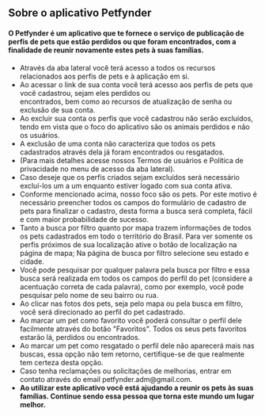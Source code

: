 <h2>Sobre o aplicativo Petfynder</h2>
<h4>O Petfynder é um aplicativo que te fornece o serviço de publicação de perfis de pets que estão
perdidos ou que foram encontrados, com a finalidade de reunir novamente estes pets à suas famílias.</h4>
<ul>
<li>Através da aba lateral você terá acesso a todos os recursos relacionados aos perfis de pets e à aplicação em si.</li>
<li>Ao acessar o link de sua conta você terá acesso aos perfis de pets que você cadastrou, sejam eles perdidos ou</li>
encontrados, bem como ao recursos de atualização de senha ou exclusão de sua conta.
<li>Ao excluir sua conta os perfis que você cadastrou não serão excluídos, tendo em vista que o foco do
aplicativo são os animais perdidos e não os usuários.</li>
<li>A exclusão de uma conta não caracteriza que todos os
pets cadastrados através dela já foram encontrados ou resgatados.</li>
<li>(Para mais detalhes acesse nossos
Termos de usuários e Política de privacidade no menu de acesso da aba lateral).</li>
<li>Caso deseje que os perfis criados sejam excluídos será necessário excluí-los um a um enquanto estiver logado
com sua conta ativa.</li>
<li>Conforme mencionado acima, nosso foco são os pets. Por este motivo é necessário preencher todos os campos
do formulário de cadastro de pets para finalizar o cadastro, desta forma a busca será completa, fácil e
com maior probabilidade de sucesso.</li>
<li>Tanto a busca por filtro quanto por mapa trazem informações de todos os pets cadastrados em todo o território
do Brasil. Para ver somente os perfis próximos de sua localização ative o botão de localização na página de mapa;
Na página de busca por filtro selecione seu estado e cidade.</li>
<li>Você pode pesquisar por qualquer palavra pela busca por filtro e essa busca será realizada em todos os campos
do perfil do pet (considere a acentuação correta de cada palavra), como por exemplo, você pode pesquisar
pelo nome de seu bairro ou rua.</li>
<li>Ao clicar nas fotos dos pets, seja pelo mapa ou pela busca em filtro, você será direcionado ao perfil
do pet cadastrado.</li>
<li>Ao marcar um pet como favorito você poderá consultar o perfil dele facilmente através do botão "Favoritos".
Todos os seus pets favoritos estarão lá, perdidos ou encontrados.</li>
<li>Ao marcar um pet como resgatado o perfil dele não aparecerá mais nas buscas, essa opção não tem retorno,
certifique-se de que realmente tem certeza desta opção.</li>
<li>Caso tenha reclamações ou solicitações de melhorias, entrar em contato através do email petfynder.adm@gmail.com.
<li><strong>Ao utilizar este aplicativo você está ajudando a reunir os pets às suas famílias.
Continue sendo essa pessoa que torna este mundo um lugar melhor.</strong></li>
</ul>
